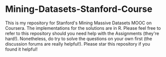 # Mining-Datasets-Stanford-Course
This is my repository for Stanford's Mining Massive Datasets MOOC on Coursera.  The implementations for the solutions are in R. Please feel free to refer to this repository should you need help with the Assignments (they're hard!). Nonetheless, do try to solve the questions on your own first (the discussion forums are really helpful!).  Please star this repository if you found it helpful!
